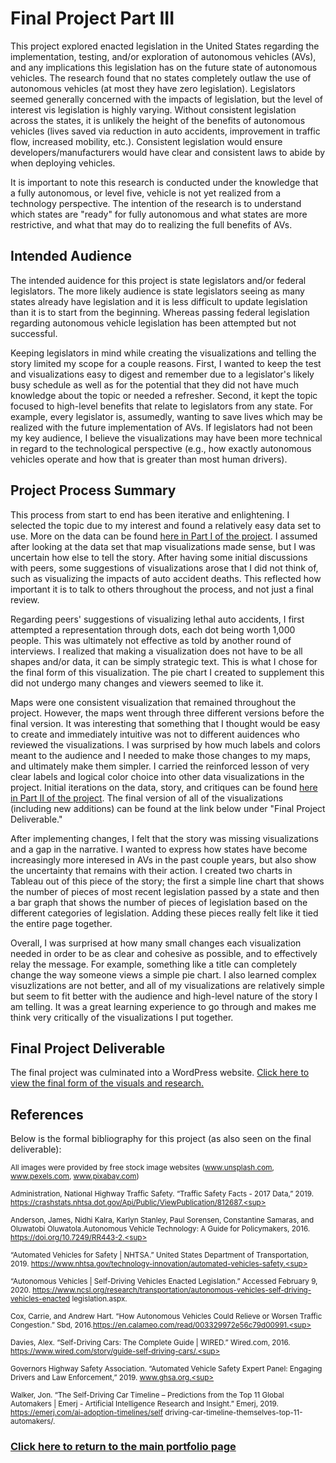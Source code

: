 # **Final Project Part III**
This project explored enacted legislation in the United States regarding the implementation, testing, and/or exploration of autonomous vehicles (AVs), and any implications this legislation has on the future state of autonomous vehicles. The research found that no states completely outlaw the use of autonomous vehicles (at most they have zero legislation). Legislators seemed generally concerned with the impacts of legislation, but the level of interest vis legislation is highly varying. Without consistent legislation across the states, it is unlikely the height of the benefits of autonomous vehicles (lives saved via reduction in auto accidents, improvement in traffic flow,  increased mobility, etc.). Consistent legislation would ensure developers/manufacturers would have clear and consistent laws to abide by when deploying vehicles.

It is important to note this research is conducted under the knowledge that a fully autonomous, or level five, vehicle is not yet realized from a technology perspective. The intention of the research is to understand which states are "ready" for fully autonomous and what states are more restrictive, and what that may do to realizing the full benefits of AVs.

## **Intended Audience** 
The intended auidence for this project is state legislators and/or federal legislators. The more likely audience is state legislators seeing as many states already have legislation and it is less difficult to update legislation than it is to start from the beginning. Whereas passing federal legislation regarding autonomous vehicle legislation has been attempted but not successful. 

Keeping legislators in mind while creating the visualizations and telling the story limited my scope for a couple reasons. First, I wanted to keep the test and visualizations easy to digest and remember due to a legislator's likely busy schedule as well as for the potential that they did not have much knowledge about the topic or needed a refresher. Second, it kept the topic focused to high-level benefits that relate to legislators from any state. For example, every legislator is, assumedly, wanting to save lives which may be realized with the future implementation of AVs. If legislators had not been my key audience, I believe the visualizations may have been more technical in regard to the technological perspective (e.g., how exactly autonomous vehicles operate and how that is greater than most human drivers).

## **Project Process Summary** 
This process from start to end has been iterative and enlightening. I selected the topic due to my interest and found a relatively easy data set to use. More on the data can be found [here in Part I of the project](/FinalProject_PartI.md). I assumed after looking at the data set that map visualizations made sense, but I was uncertain how else to tell the story. After having some initial discussions with peers, some suggestions of visualizations arose that I did not think of, such as visualizing the impacts of auto accident deaths. This reflected how important it is to talk to others throughout the process, and not just a final review.

Regarding peers' suggestions of visualizing lethal auto accidents, I first attempted a representation through dots, each dot being worth 1,000 people. This was ultimately not effective as told by another round of interviews. I realized that making a visualization does not have to be all shapes and/or data, it can be simply strategic text. This is what I chose for the final form of this visualization. The pie chart I created to supplement this did not undergo many changes and viewers seemed to like it. 

Maps were one consistent visualization that remained throughout the project. However, the maps went through three different versions before the final version. It was interesting that something that I thought would be easy to create and immediately intuitive was not to different auidences who reviewed the visualizations. I was surprised by how much labels and colors meant to the audience and I needed to make those changes to my maps, and ultimately make them simpler. I carried the reinforced lesson of very clear labels and logical color choice into other data visualizations in the project. Initial iterations on the data, story, and critiques can be found [here in Part II of the project](/FinalProject_PartII.md). The final version of all of the visualizations (including new additions) can be found at the link below under "Final Project Deliverable."

After implementing changes, I felt that the story was missing visualizations and a gap in the narrative. I wanted to express how states have become increasingly more interesed in AVs in the past couple years, but also show the uncertainty that remains with their action. I created two charts in Tableau out of this piece of the story; the first a simple line chart that shows the number of pieces of most recent legislation passed by a state and then a bar graph that shows the number of pieces of legislation based on the different categories of legislation. Adding these pieces really felt like it tied the entire page together.

Overall, I was surprised at how many small changes each visualization needed in order to be as clear and cohesive as possible, and to effectively relay the message. For example, something like a title can completely change the way someone views a simple pie chart. I also learned complex visuzlizations are not better, and all of my visualizations are relatively simple but seem to fit better with the audience and high-level nature of the story I am telling. It was a great learning experience to go through and makes me think very critically of the visualizations I put together.

## **Final Project Deliverable** 
The final project was culminated into a WordPress website. [Click here to view the final form of the visuals and research.](https://tburandt94870.wordpress.com/)

## **References**
Below is the formal bibliography for this project (as also seen on the final deliverable):

<sup>All images were provided by free stock image websites (www.unsplash.com, www.pexels.com, www.pixabay.com)<sup>

<sup>Administration, National Highway Traffic Safety. “Traffic Safety Facts - 2017 Data,” 2019.  https://crashstats.nhtsa.dot.gov/Api/Public/ViewPublication/812687.<sup>

<sup>Anderson, James, Nidhi Kalra, Karlyn Stanley, Paul Sorensen, Constantine Samaras, and Oluwatobi Oluwatola.Autonomous Vehicle Technology: A Guide for Policymakers, 2016. https://doi.org/10.7249/RR443-2.<sup>

<sup>“Automated Vehicles for Safety | NHTSA.” United States Department of Transportation, 2019.
  https://www.nhtsa.gov/technology-innovation/automated-vehicles-safety.<sup>

<sup>“Autonomous Vehicles | Self-Driving Vehicles Enacted Legislation.” Accessed February 9, 2020.
  https://www.ncsl.org/research/transportation/autonomous-vehicles-self-driving-vehicles-enacted
  legislation.aspx.<sup>

<sup>Cox, Carrie, and Andrew Hart. “How Autonomous Vehicles Could Relieve or Worsen Traffic Congestion.” Sbd, 2016.https://en.calameo.com/read/003329972e56c79d00991.<sup>

<sup>Davies, Alex. “Self-Driving Cars: The Complete Guide | WIRED.” Wired.com, 2016.
  https://www.wired.com/story/guide-self-driving-cars/.<sup>

<sup>Governors Highway Safety Association. “Automated Vehicle Safety Expert Panel: Engaging Drivers and Law
  Enforcement,” 2019. www.ghsa.org.<sup>

<sup>Walker, Jon. “The Self-Driving Car Timeline – Predictions from the Top 11 Global Automakers | Emerj -
  Artificial Intelligence Research and Insight.” Emerj, 2019. https://emerj.com/ai-adoption-timelines/self
  driving-car-timeline-themselves-top-11-automakers/.<sup>



### [Click here to return to the main portfolio page](https://tburandt01.github.io/Burandt_Portfolio/)

